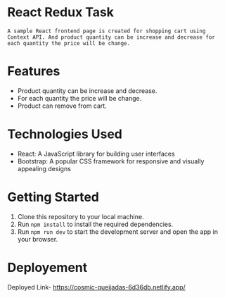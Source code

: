 # React Redux Task

    A sample React frontend page is created for shopping cart using Context API. And product quantity can be increase and decrease for each quantity the price will be change.

# Features

- Product quantity can be increase and decrease.
- For each quantity the price will be change.
- Product can remove from cart.

# Technologies Used

- React: A JavaScript library for building user interfaces
- Bootstrap: A popular CSS framework for responsive and visually appealing designs

# Getting Started

1. Clone this repository to your local machine.
2. Run `npm install` to install the required dependencies.
3. Run `npm run dev` to start the development server and open the app in your browser.

# Deployement

Deployed Link- https://cosmic-queijadas-6d36db.netlify.app/